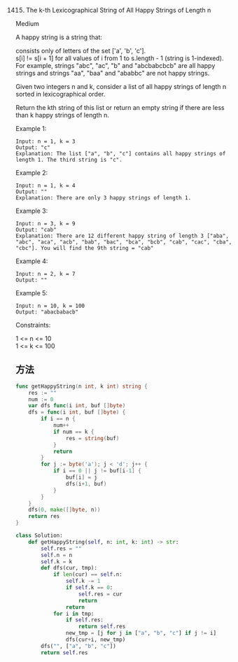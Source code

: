 1415. The k-th Lexicographical String of All Happy Strings of Length n


Medium

A happy string is a string that:

consists only of letters of the set ['a', 'b', 'c'].  
s[i] != s[i + 1] for all values of i from 1 to s.length - 1 (string is 1-indexed).  
For example, strings "abc", "ac", "b" and "abcbabcbcb" are all happy strings and strings "aa", "baa" and "ababbc" are not happy strings.  

Given two integers n and k, consider a list of all happy strings of length n sorted in lexicographical order.  

Return the kth string of this list or return an empty string if there are less than k happy strings of length n.

 

Example 1:

```
Input: n = 1, k = 3
Output: "c"
Explanation: The list ["a", "b", "c"] contains all happy strings of length 1. The third string is "c".
```

Example 2:

```
Input: n = 1, k = 4
Output: ""
Explanation: There are only 3 happy strings of length 1.
```

Example 3:

```
Input: n = 3, k = 9
Output: "cab"
Explanation: There are 12 different happy string of length 3 ["aba", "abc", "aca", "acb", "bab", "bac", "bca", "bcb", "cab", "cac", "cba", "cbc"]. You will find the 9th string = "cab"
```

Example 4:

```
Input: n = 2, k = 7
Output: ""
```

Example 5:

```
Input: n = 10, k = 100
Output: "abacbabacb"
```

Constraints:

1 <= n <= 10  
1 <= k <= 100


## 方法

```go
func getHappyString(n int, k int) string {
    res := ""
    num := 0
    var dfs func(i int, buf []byte)
    dfs = func(i int, buf []byte) {
        if i == n {
            num++
            if num == k {
                res = string(buf)
            }
            return
        }
        for j := byte('a'); j < 'd'; j++ {
            if i == 0 || j != buf[i-1] {
                buf[i] = j
                dfs(i+1, buf)
            }
        }
    }
    dfs(0, make([]byte, n))
    return res
}
```



```python
class Solution:
    def getHappyString(self, n: int, k: int) -> str:
        self.res = ""
        self.n = n
        self.k = k
        def dfs(cur, tmp):
            if len(cur) == self.n:
                self.k -= 1
                if self.k == 0:
                    self.res = cur
                    return
                return
            for i in tmp:
                if self.res:
                    return self.res
                new_tmp = [j for j in ["a", "b", "c"] if j != i]
                dfs(cur+i, new_tmp)
        dfs("", ["a", "b", "c"])
        return self.res
```